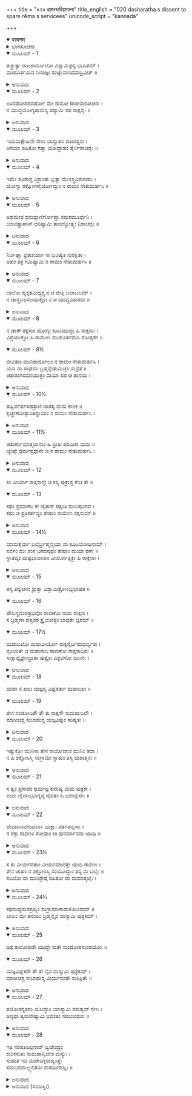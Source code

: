 +++
title = "०२० दशरथविज्ञापना"
title_english = "020 dasharatha s dissent to spare rAma s servicees"
unicode_script = "kannada"

+++
<details open><summary>वाचनम्</summary>

<div class="audioEmbed"  caption="श्रीराम-हरिसीताराममूर्ति-घनपाठिभ्यां वचनम्" src="https://archive.org/download/Ramayana-recitation-Sriram-harisItArAmamUrti-Ghanapaati-v2/Kanda_1/Kanda_1_BK-020-Dhasharatha_Vignaapana.mp3"></div>
</details>



<details><summary>ಭಾಗಸೂಚನಾ</summary>

ರಾಮನನ್ನು ಕಳುಹಿಸಿಕೊಡಲು ದಶರಥನ ಅಸಮ್ಮತಿ, ವಿಶ್ವಾಮಿತ್ರರ ಕೋಪ
</details>

<details open><summary>ಮೂಲಮ್ - 1</summary>

ತಚ್ಛ್ರುತ್ವಾ ರಾಜಶಾರ್ದೂಲೋ ವಿಶ್ವಾಮಿತ್ರಸ್ಯ ಭಾಷಿತಮ್ ।  
ಮುಹೂರ್ತಮಿವ ನಿಃಸಂಜ್ಞಃ ಸಂಜ್ಞಾವಾನಿದಮಬ್ರವೀತ್ ॥
</details>

<details><summary>ಅನುವಾದ</summary>

ವಿಶ್ವಾಮಿತ್ರರ ಮಾತನ್ನು ಕೇಳಿ ನೃಪಶ್ರೇಷ್ಠ ದಶರಥನು ಎರಡುಗಳಿಗೆ ಮೂರ್ಛಿತನಾದನು. ಮತ್ತೆ ಎಚ್ಚರಗೊಂಡು ಈ ಪ್ರಕಾರ ನುಡಿದನು.॥1॥
</details>

<details open><summary>ಮೂಲಮ್ - 2</summary>

ಊನಷೋಡಶವರ್ಷೋ ಮೇ ರಾಮೋ ರಾಜೀವಲೋಚನಃ ।  
ನ ಯುದ್ಧಯೋಗ್ಯತಾಮಸ್ಯ ಪಶ್ಯಾಮಿ ಸಹ ರಾಕ್ಷಸೈಃ ॥
</details>

<details><summary>ಅನುವಾದ</summary>

ಮಹರ್ಷಿಗಳೇ! ಕಮಲನಯನ ನನ್ನ ರಾಮನಿಗೆ ಇನ್ನು ಹದಿನಾರು ವರ್ಷ ತುಂಬಿಲ್ಲ. ರಾಕ್ಷಸರೊಡನೆ ಯುದ್ಧ ಮಾಡುವ ಅರ್ಹತೆ ಅವನಲ್ಲಿ ನಾನು ಕಾಣುವುದಿಲ್ಲ.॥2॥
</details>

<details open><summary>ಮೂಲಮ್ - 3</summary>

ಇಯಮಕ್ಷೌಹಿಣೀ ಸೇನಾ ಯಸ್ಯಾಹಂ ಪತಿರೀಶ್ವರಃ ।  
ಅನಯಾ ಸಹಿತೋ ಗತ್ವಾ ಯೋದ್ಧಾಹಂ ತೈರ್ನಿಶಾಚರೈಃ ॥
</details>

<details><summary>ಅನುವಾದ</summary>

ನನ್ನಲ್ಲಿ ಒಂದು ಅಕ್ಷೌಣಿ ಸೈನ್ಯವಿದೆ. ಈ ಅಪಾರ ಸೈನ್ಯಕ್ಕೆ ನಾನು ಒಡೆಯನಾಗಿದ್ದೇನೆ. ಈ ಸೈನ್ಯದೊಂದಿಗೆ ನಾನೇ ಬಂದು ಆ ನಿಶಾಚರರೊಂದಿಗೆ ಯುದ್ಧ ಮಾಡುವೆನು.॥3॥
</details>

<details open><summary>ಮೂಲಮ್ - 4</summary>

ಇಮೇ ಶೂರಾಶ್ಚ ವಿಕ್ರಾಂತಾ ಭೃತ್ಯಾ ಮೇಽಸ್ತ್ರವಿಶಾರದಾಃ ।  
ಯೋಗ್ಯಾ ರಕ್ಷೋಗಣೈರ್ಯೋದ್ಧುಂ ನ ರಾಮಂ ನೇತುಮರ್ಹಸಿ ॥
</details>

<details><summary>ಅನುವಾದ</summary>

ಈ ನನ್ನ ಶೂರವೀರ ಸೈನಿಕರು ಅಸ್ತ್ರವಿದ್ಯೆಯಲ್ಲಿ ಕುಶಲರೂ, ಪರಾಕ್ರಮಿಗಳೂ ಆಗಿದ್ದು, ರಾಕ್ಷಸರೊಂದಿಗೆ ಕಾದಾಡಲು ಯೋಗ್ಯರಾಗಿದ್ದಾರೆ. ಆದ್ದರಿಂದ ಇವರನ್ನು ಕೊಂಡುಹೋಗಿರಿ. ರಾಮನನ್ನು ಕರೆದುಕೊಂಡು ಹೋಗುವುದು ಉಚಿತವಲ್ಲ.॥4॥
</details>

<details open><summary>ಮೂಲಮ್ - 5</summary>

ಅಹಮೇವ ಧನುಷ್ಪಾಣಿರ್ಗೋಪ್ತಾ ಸಮರಮೂರ್ಧನಿ ।  
ಯಾವತ್ಪ್ರಾಣಾನ್ ಧರಿಷ್ಯಾಮಿ ತಾವದ್ಯೋತ್ಸ್ಯೇ ನಿಶಾಚರೈಃ ॥
</details>

<details><summary>ಅನುವಾದ</summary>

ನಾನು ಸ್ವತಃ ಕೈಯಲ್ಲಿ ಧನುರ್ಬಾಣಗಳನ್ನು ಧರಿಸಿ ಯುದ್ಧಕ್ಕೆ ಸನ್ನದ್ಧನಾಗಿ ನಿಮ್ಮ ಯಜ್ಞವನ್ನು ರಕ್ಷಿಸುವೆನು. ಈ ದೇಹದಲ್ಲಿ ಪ್ರಾಣಗಳು ಇರುವತನಕ ನಾನು ನಿಶಾಚರರೊಂದಿಗೆ ಯುದ್ಧ ಮಾಡುತ್ತಾ ಇರುವೆನು.॥5॥
</details>

<details open><summary>ಮೂಲಮ್ - 6</summary>

ನಿರ್ವಿಘ್ನಾ ವ್ರತಚರ್ಯಾ ಸಾ ಭವಿಷ್ಯತಿ ಸುರಕ್ಷಿತಾ ।  
ಅಹಂ ತತ್ರ ಗಮಿಷ್ಯಾಮಿ ನ ರಾಮಂ ನೇತುಮರ್ಹಸಿ ॥
</details>

<details><summary>ಅನುವಾದ</summary>

ನನ್ನಿಂದ ಸುರಕ್ಷಿತವಾಗಿ ನಿಮ್ಮ ಅನುಷ್ಠಾನವು ಯಾವುದೇ ವಿಘ್ನಗಳಿಲ್ಲದೆ ಪೂರ್ಣವಾಗುವುದು; ಆದ್ದರಿಂದ ನಾನೇ ನಿಮ್ಮೊಂದಿಗೆ ಬರುವೆನು. ನೀವು ರಾಮನನ್ನು ಕರೆದುಕೊಂಡು ಹೋಗಬೇಡಿ.॥6॥
</details>

<details open><summary>ಮೂಲಮ್ - 7</summary>

ಬಾಲೋ ಹ್ಯಕೃತಮಿದ್ಯಶ್ಚ ನ ಚ ವೇತ್ತಿ ಬಲಾಬಲಮ್ ।  
ನ ಚಾಸ್ತ್ರಬಲಸಂಯುಕ್ತೋ ನ ಚ ಯುದ್ಧವಿಶಾರದಃ ॥
</details>

<details><summary>ಅನುವಾದ</summary>

ನನ್ನ ರಾಮನು ಇನ್ನೂ ಬಾಲಕನಾಗಿದ್ದಾನೆ. ಅವನು ಇಷ್ಟರವರೆಗೆ ಯುದ್ಧವಿದ್ಯೆಯನ್ನು ಕಲಿಯಲೇ ಇಲ್ಲ. ಇವನು ಬೇರೆಯವರ ಬಲಾಬಲಗಳನ್ನು ತಿಳಿಯುವುದಿಲ್ಲ. ಇವನು ಅಸ್ತ್ರ ಬಲದಿಂದ ಸಂಪನ್ನನಾಗಿಲ್ಲ ಹಾಗೂ ಯುದ್ಧ ಕಲೆಯಲ್ಲಿಯೂ ನಿಪುಣನಲ್ಲ.॥7॥
</details>

<details open><summary>ಮೂಲಮ್ - 8</summary>

ನ ಚಾಸೌ ರಕ್ಷಸಾಂ ಯೋಗ್ಯಃ ಕೂಟಯುದ್ಧಾ ಹಿ ರಾಕ್ಷಸಾಃ ।  
ವಿಪ್ರಯುಕ್ತೋ ಹಿ ರಾಮೇಣ ಮುಹೂರ್ತಮಪಿ ನೋತ್ಸಹೇ ॥
</details>

<details open><summary>ಮೂಲಮ್ - 9½</summary>

ಜೀವಿತುಂ ಮುನಿಶಾರ್ದೂಲಂ ನ ರಾಮಂ ನೇತುಮರ್ಹಸಿ ।  
ಯದಿ ವಾ ರಾಘವಂ ಬ್ರಹ್ಮನ್ನೇತುಮಿಚ್ಛಸಿ ಸುವ್ರತ ॥  
ಚತುರಂಗಸಮಾಯುಕ್ತಂ ಮಯಾ ಸಹ ಚ ತಂನಯ ।
</details>

<details><summary>ಅನುವಾದ</summary>

ಆದ್ದರಿಂದ ರಾಕ್ಷಸರೊಡನೆ ಯುದ್ಧಮಾಡಲು ಯೋಗ್ಯನಲ್ಲ; ಏಕೆಂದರೆ, ರಾಕ್ಷಸರು ಮಾಯೆಯಿಂದ, ಕಪಟದಿಂದ ಯುದ್ಧ ಮಾಡುತ್ತಾರೆ. ಅಲ್ಲದೆ ರಾಮವಿಯೋಗವಾದಾಗ ನಾನು ಎರಡು ಗಳಿಗೆಯೂ ಬದುಕಿರಲಾರೆನು. ಮುನಿಶ್ರೇಷ್ಠರೇ! ಅದಕ್ಕಾಗಿ ತಾವು ನನ್ನ ರಾಮನನ್ನು ಕರೆದುಕೊಂಡು ಹೋಗಬೇಡಿ. ನಿಮಗೆ ರಾಮನನ್ನೇ ಕರೆದುಕೊಂಡು ಹೋಗುವ ಇಚ್ಛೆ ಇದ್ದರೆ, ಚತುರಂಗಿಣಿ ಸೈನ್ಯದೊಂದಿಗೆ ನಾನೂ ಬರುವೆನು. ನನ್ನೊಂದಿಗೆ ಇವನು ಬರಲಿ.॥8-9½॥
</details>

<details open><summary>ಮೂಲಮ್ - 10½</summary>

ಷಷ್ಟಿರ್ವರ್ಷಸಹಸ್ರಾಣಿ ಜಾತಸ್ಯ ಮಮ ಕೌಶಿಕ ॥  
ಕೃಚ್ಛ್ರೇಣೋತ್ಪಾದಿತಶ್ಚಾಯಂ ನ ರಾಮಂ ನೇತುಮರ್ಹಸಿ ।
</details>

<details><summary>ಅನುವಾದ</summary>

ಕುಶಿಕನಂದನರೇ! ನಾನು ಅರವತ್ತು ಸಾವಿರ ವರ್ಷದ ಮುದುಕನಾಗಿದ್ದೇನೆ. ಈ ವೃದ್ಧಾಪ್ಯದಲ್ಲಿ ಬಹಳ ಕಷ್ಟದಿಂದ ನನಗೆ ಪುತ್ರಪ್ರಾಪ್ತಿಯಾಗಿದೆ. ಆದ್ದರಿಂದ ತಾವು ರಾಮನನ್ನು ಕರೆದುಕೊಂಡು ಹೋಗಬೇಡಿ.॥10½॥
</details>

<details open><summary>ಮೂಲಮ್ - 11½</summary>

ಚತುರ್ಣಾಮಾತ್ಮಜಾನಾಂ ಹಿ ಪ್ರೀತಿಃ ಪರಮಿಕಾ ಮಮ ॥  
ಜ್ಯೇಷ್ಠೇ ಧರ್ಮಪ್ರಧಾನೇ ಚ ನ ರಾಮಂ ನೇತುಮರ್ಹಸಿ ।
</details>

<details><summary>ಅನುವಾದ</summary>

ಧರ್ಮಪ್ರಧಾನವಾದ ರಾಮನು ನನ್ನ ನಾಲ್ವರು ಪುತ್ರರಲ್ಲಿ ಹಿರಿಯವನಾಗಿದ್ದಾನೆ. ಆದ್ದರಿಂದ ಅವನ ಮೇಲೆ ನನಗೆ ಪ್ರೇಮವು ಎಲ್ಲರಿಗಿಂತ ಹೆಚ್ಚಾಗಿದೆ. ಆದ್ದರಿಂದ ರಾಮನನ್ನು ಕರೆದುಕೊಂಡು ಹೋಗಬೇಡಿರಿ.॥11½॥
</details>

<details open><summary>ಮೂಲಮ್ - 12</summary>

ಕಿಂ ವೀರ್ಯಾ ರಾಕ್ಷಸಾಸ್ತೇ ಚ ಕಸ್ಯ ಪುತ್ರಾಶ್ಚ ಕೇಚ ತೇ ॥
</details>

<details open><summary>ಮೂಲಮ್ - 13</summary>

ಕಥಂ ಪ್ರಮಾಣಾಃ ಕೇ ಚೈತಾನ್ ರಕ್ಷಂತಿ ಮುನಿಪುಂಗವ ।  
ಕಥಂ ಚ ಪ್ರತಿಕರ್ತವ್ಯಂ ತೇಷಾಂ ರಾಮೇಣ ರಕ್ಷಸಾಮ್ ॥
</details>

<details><summary>ಅನುವಾದ</summary>

ಆ ರಾಕ್ಷಸರು ಎಂತಹ ಪರಾಕ್ರಮಿಗಳಾಗಿದ್ದಾರೆ? ಯಾರ ಪುತ್ರರು? ಅವರ ನಿಲುವು ಹೇಗಿದೆ? ಅವರನ್ನು ಯಾರು ರಕ್ಷಿಸುತ್ತಾರೆ? ಮುನೀಶ್ವರರೇ! ಅಂತಹ ರಾಕ್ಷಸರನ್ನು ರಾಮನು ಹೇಗೆ ಎದುರಿಸಬಲ್ಲನು.॥12-13॥
</details>

<details open><summary>ಮೂಲಮ್ - 14½</summary>

ಮಾಮಕೈರ್ವಾ ಬಲೈರ್ಬ್ರಹ್ಮನ್ಮಯಾ ವಾ ಕೂಟಯೋಧಿನಾಮ್ ।  
ಸರ್ವಂ ಮೇ ಶಂಸ ಭಗವನ್ಕಥಂ ತೇಷಾಂ ಮಯಾ ರಣೇ ॥  
ಸ್ಥಾತವ್ಯಂ ದುಷ್ಟಭಾವಾನಾಂ ವೀರ್ಯೋತ್ಸಿಕ್ತಾ ಹಿ ರಾಕ್ಷಸಾಃ ।
</details>

<details><summary>ಅನುವಾದ</summary>

ಬ್ರಹ್ಮನ್! ನನ್ನ ಸೈನಿಕರಿಗೆ ಅಥವಾ ಸ್ವತಃ ನನಗೆ ಆ ಮಾಯಾವೀ ರಾಕ್ಷಸರ ಪ್ರತೀಕಾರ ಹೇಗೆ ಮಾಡಬೇಕು ಇವೆಲ್ಲವನ್ನು ನನಗೆ ತಿಳಿಸಿರಿ. ಪೂಜ್ಯರೇ! ಅದು ರಾಕ್ಷಸರನ್ನು ಯುದ್ಧದಲ್ಲಿ ನಾನು ದುಷ್ಟರನ್ನು ಹೇಗೆ ಎದುರಿಸಬೇಕು ತಿಳಿಸಿರಿ, ಏಕೆಂದರೆ ರಾಕ್ಷಸರು ತುಂಬಾ ಬಲಾಢ್ಯರಾಗಿರುತ್ತಾರೆ.॥14½॥
</details>

<details open><summary>ಮೂಲಮ್ - 15</summary>

ತಸ್ಯ ತದ್ವಚನಂ ಶ್ರುತ್ವಾ ವಿಶ್ವಾಮಿತ್ರೋಽಭ್ಯಭಾಷತ ॥
</details>

<details open><summary>ಮೂಲಮ್ - 16</summary>

ಪೌಲಸ್ತ್ಯವಂಶಪ್ರಭವೋ ರಾವಣೋ ನಾಮ ರಾಕ್ಷಸಃ ।  
ಸ ಬ್ರಹ್ಮಣಾ ದತ್ತವರ ಸ್ತ್ರೈಲೋಕ್ಯಂ ಬಾಧತೇ ಭೃಶಮ್ ॥
</details>

<details open><summary>ಮೂಲಮ್ - 17½</summary>

ಮಹಾಬಲೋ ಮಹಾವೀರ್ಯೋ ರಾಕ್ಷಸೈರ್ಬಹುಭಿರ್ವೃತಃ ।  
ಶ್ರೂಯತೇ ಚ ಮಹಾರಾಜ ರಾವಣೋ ರಾಕ್ಷಸಾಧಿಪಃ ॥  
ಸಾಕ್ಷಾದ್ವೈಶ್ರಣಭ್ರಾತಾ ಪುತ್ರೋ ವಿಶ್ರವಸೋ ಮುನೇಃ ।
</details>

<details><summary>ಅನುವಾದ</summary>

ದಶರಥನ ಈ ಮಾತನ್ನು ಕೇಳಿ ವಿಶ್ವಾಮಿತ್ರರು ಹೇಳಿದರು - ಮಹಾರಾಜಾ! ಮಹರ್ಷಿ ಪುಲಸ್ತ್ಯನ ಕುಲದಲ್ಲಿ ಉತ್ಪನ್ನನಾದ ರಾವಣನೆಂಬ ಪ್ರಸಿದ್ಧ ರಾಕ್ಷಸನಿದ್ದಾನೆ. ಅವನಿಗೆ ಬ್ರಹ್ಮದೇವರಿಂದ ಬಯಸಿದ ವರಪ್ರಾಪ್ತವಾಗಿದೆ. ಆದ್ದರಿಂದ ಮಹಾ ಬಲಶಾಲಿಯಾಗಿ, ಪರಾಕ್ರಮಿಯಾದ ಅವನು ಅನೇಕ ರಾಕ್ಷಸರಿಂದ ಕೂಡಿಕೊಂಡು ಮೂರು ಲೋಕದ ನಿವಾಸಿಗಳಿಗೆ ಅತ್ಯಂತ ಕಷ್ಟ ಕೊಡುತ್ತಿದ್ದಾನೆ. ರಾಕ್ಷಸರಾಜ ರಾವಣನು ವಿಶ್ರವಾಮುನಿಯ ಔರಸ ಪುತ್ರನಾಗಿದ್ದು, ಕುಬೇರನ ತಮ್ಮನಾಗಿದ್ದಾನೆ.॥15-17½॥
</details>

<details open><summary>ಮೂಲಮ್ - 18</summary>

ಯದಾ ನ ಖಲು ಯಜ್ಞಸ್ಯ ವಿಘ್ನಕರ್ತಾ ಮಹಾಬಲಃ ॥
</details>

<details open><summary>ಮೂಲಮ್ - 19</summary>

ತೇನ ಸಂಚೋದಿತೌ ತೌ ತು ರಾಕ್ಷಸೌ ಸುಮಹಾಬಲೌ ।  
ಮಾರೀಚಶ್ಚ ಸುಬಾಹುಶ್ಚ ಯಜ್ಞವಿಘ್ನಂ ಕರಿಷ್ಯತಃ ॥
</details>

<details><summary>ಅನುವಾದ</summary>

ಆ ಮಹಾಬಲಿ ಸ್ವತಃ ಬಂದು ಯಜ್ಞದಲ್ಲಿ ವಿಘ್ನವನ್ನುಂಟುಮಾಡುವುದಿಲ್ಲ. (ಇದು ತನಗೆ ತುಚ್ಛವಾದ ಕಾರ್ಯವೆಂದು ತಿಳಿಯುತ್ತಾನೆ.) ಅದಕ್ಕಾಗಿ ಅವನು ಪ್ರೇರೇಪಿಸಿದ ಇಬ್ಬರ ಮಹಾಬಲಶಾಲಿ ರಾಕ್ಷಸರಾದ ಮಾರೀಚ ಮತ್ತು ಸುಬಾಹುಗಳು ಯಜ್ಞದಲ್ಲಿ ವಿಘ್ನವುಂಟುಮಾಡುತ್ತಿದ್ದಾರೆ.॥18-19॥
</details>

<details open><summary>ಮೂಲಮ್ - 20</summary>

ಇತ್ಯುಕ್ತೋ ಮುನಿನಾ ತೇನ ರಾಜೋವಾಚ ಮುನಿಂ ತದಾ ।  
ನ ಹಿ ಶಕ್ತೋಽಸ್ಮಿ ಸಂಗ್ರಾಮೇ ಸ್ಥಾತುಂ ತಸ್ಯ ದುರಾತ್ಮನಃ ॥
</details>

<details><summary>ಅನುವಾದ</summary>

ವಿಶ್ವಾಮಿತ್ರ ಮುನಿಗಳು ಹೀಗೆ ಹೇಳಿದಾಗ ದಶರಥನು ‘ಮುನಿಗಳೇ! ಆ ದುರಾತ್ಮನಾದ ರಾವಣನ ಮುಂದೆ ನಾನೂ ಕೂಡ ನಿಲ್ಲಲಾರೆನು’ ಎಂದು ನುಡಿದನು.॥20॥
</details>

<details open><summary>ಮೂಲಮ್ - 21</summary>

ಸ ತ್ವಂ ಪ್ರಸಾದಂ ಧರ್ಮಜ್ಞ ಕುರುಷ್ವ ಮಮ ಪುತ್ರಕೇ ।  
ಮಮ ಚೈವಾಲ್ಪಭಾಗ್ಯಸ್ಯ ದೈವತಂ ಹಿ ಭವಾನ್ಗುರುಃ ॥
</details>

<details><summary>ಅನುವಾದ</summary>

ಧರ್ಮಜ್ಞರಾದ ಮಹರ್ಷಿಗಳೇ! ತಾವು ನನ್ನ ಪುತ್ರನ ಮೇಲೆ ಹಾಗೂ ಮಂದಭಾಗ್ಯನಾದ ನನ್ನ ಮೇಲೆ ಕೃಪೆದೋರಿರಿ; ಏಕೆಂದರೆ ನೀವು ನನಗೆ ದೇವತೆ ಹಾಗೂ ಗುರುಗಳಾಗಿದ್ದೀರಿ.॥21॥
</details>

<details open><summary>ಮೂಲಮ್ - 22</summary>

ದೇವದಾನವಗಂಧರ್ವಾ ಯಕ್ಷಾಃ ಪತಗಪನ್ನಗಾಃ ।  
ನ ಶಕ್ತಾ ರಾವಣಂ ಸೋಢುಂ ಕಿಂ ಪುನರ್ಮಾನವಾ ಯುಧಿ ॥
</details>

<details><summary>ಅನುವಾದ</summary>

ಯುದ್ಧದಲ್ಲಿ ರಾವಣನ ಪರಾಕ್ರಮವನ್ನು ದೇವತೆಗಳು, ದಾನವರು, ಗಂಧರ್ವರು, ಯಕ್ಷರು, ಗರುಡ ಮತ್ತು ನಾಗರೂ ಕೂಡ ಸಹಿಸಲಾರರು. ಹಾಗಿರುವಾಗ ಮನುಷ್ಯರ ಮಾತಾದರೂ ಏನು.॥22॥
</details>

<details open><summary>ಮೂಲಮ್ - 23½</summary>

ಸ ತು ವೀರ್ಯವತಾಂ ವೀರ್ಯಮಾದತ್ತೇ ಯುಧಿ ರಾವಣಃ ।  
ತೇನ ಚಾಹಂ ನ ಶಕ್ತೋಽಸ್ಮಿ ಸಂಯೋದ್ಧುಂ ತಸ್ಯ ವಾ ಬಲೈಃ ॥  
ಸಬಲೋ ವಾ ಮುನಿಶ್ರೇಷ್ಠ ಸಹಿತೋ ವಾ ಮಮಾತ್ಮಜೈಃ ।
</details>

<details><summary>ಅನುವಾದ</summary>

ಮುನಿಶ್ರೇಷ್ಠರೇ! ರಾವಣನು ಸಮರಾಂಗಣದಲ್ಲಿ ಬಲಿಷ್ಠರ ಬಲವನ್ನೂ ಅಪಹರಿಸುವನು, ಆದ್ದರಿಂದ ನಾನು ನನ್ನ ಸೈನ್ಯ ಮತ್ತು ಪುತ್ರರೊಂದಿಗೂ ಕೂಡ, ಅವನೊಂದಿಗೆ ಹಾಗೂ ಅವನ ಸೈನ್ಯದೊಂದಿಗೆ ಯುದ್ಧಮಾಡಲು ಅಸಮರ್ಥನಾಗಿದ್ದೇನೆ.॥23½॥
</details>

<details open><summary>ಮೂಲಮ್ - 24½</summary>

ಕಥಮಪ್ಯಮರಪ್ರಖ್ಯಂ ಸಂಗ್ರಾಮಾಣಾಮಕೋವಿದಮ್ ॥  
ಬಾಲಂ ಮೇ ತನಯಂ ಬ್ರಹ್ಮನ್ನೈವ ದಾಸ್ಯಾಮಿ ಪುತ್ರಕಮ್ ।
</details>

<details><summary>ಅನುವಾದ</summary>

ಬ್ರಹ್ಮರ್ಷಿಯೇ! ಈ ನನ್ನ ದೇಪೋಪಮ ಪುತ್ರನು ಯುದ್ಧ ಕಲೆಯಿಂದ ಸರ್ವಥಾ ಅನಭಿಜ್ಞನಾಗಿದ್ದಾನೆ. ಅವನಿನ್ನೂ ಚಿಕ್ಕವನು ಆದ್ದರಿಂದ ನಾನು ಯಾವ ರೀತಿಯಿಂದಲೂ ಅವನನ್ನು ಕಳುಹಿಸಲಾರೆ.॥24½॥
</details>

<details open><summary>ಮೂಲಮ್ - 25</summary>

ಅಥ ಕಾಲೋಪವೌ ಯುದ್ಧೇ ಸುತೌ ಸುಂದೋಪಸುಂದಯೋಃ ॥
</details>

<details open><summary>ಮೂಲಮ್ - 26</summary>

ಯಜ್ಞವಿಘ್ನಕರೌ ತೌ ತೇ ನೈವ ದಾಸ್ಯಾಮಿ ಪುತ್ರಕಮ್ ।  
ಮಾರೀಚಶ್ಚ ಸುಬಾಹುಶ್ಚ ವೀರ್ಯವಂತೌ ಸುಶಿಕ್ಷಿತೌ ॥
</details>

<details><summary>ಅನುವಾದ</summary>

ಮಾರೀಚ ಮತ್ತು ಸುಬಾಹು ಇವರು ಸುಪ್ರಸಿದ್ಧ ದೈತ್ಯ ಸುಂದ ಹಾಗೂ ಉಪಸುಂದನ ಮಕ್ಕಳಾಗಿದ್ದಾರೆ. ಅವರಿಬ್ಬರೂ ಯುದ್ಧದಲ್ಲಿ ಯಮನಂತೆ ಇದ್ದಾರೆ. ಅವರೇ ನಿಮ್ಮ ಯಜ್ಞದಲ್ಲಿ ವಿಘ್ನವನ್ನೊಡುವುದಾದರೆ, ಅವರನ್ನು ಎದುರಿಸಲು ನಾನು ನನ್ನ ಪುತ್ರನನ್ನು ಕೊಡಲಾರೆ; ಏಕೆಂದರೆ ಅವರಿಬ್ಬರೂ ಪ್ರಬಲ ಪರಾಕ್ರಮಿ ಮತ್ತು ಯುದ್ಧದಲ್ಲಿ ಉತ್ತಮ ಶಿಕ್ಷಿತರಾಗಿದ್ದಾರೆ.॥25-26॥
</details>

<details open><summary>ಮೂಲಮ್ - 27</summary>

ತಯೋರನ್ಯತರಂ ಯೋದ್ಧುಂ ಯಾಸ್ಯಾಮಿ ಸಸುಹೃದ್ ಗಣಃ ।  
ಅನ್ಯಥಾ ತ್ವನುನೇಷ್ಯಾಮಿ ಭವಂತಂ ಸಹಬಾಂಧವಃ ॥
</details>

<details><summary>ಅನುವಾದ</summary>

ನಾನು ಅವರಿಬ್ಬರಲ್ಲಿ ಒಬ್ಬನ ಜೊತೆಗೆ ಯುದ್ಧ ಮಾಡಲು ನನ್ನ ಸುಹೃದರೊಂದಿಗೆ ಬರುವೆನು. ಅಲ್ಲದೆ ತಾವು ನನ್ನನ್ನು ಕರೆದುಕೊಂಡು ಹೋಗಲು ಬಯಸದಿದ್ದರೆ, ನಾನು ಬಂಧು ಬಾಂಧವರೊಂದಿಗೆ ತಮ್ಮನ್ನು ಬೇಡಿಕೊಳ್ಳುವೆನು-ನೀವು ರಾಮನನ್ನು ಬಿಟ್ಟುಬಿಡಿರಿ.॥27॥
</details>

<details open><summary>ಮೂಲಮ್ - 28</summary>

ಇತಿ ನರಪತಿಜಲ್ಪನಾದ್ ದ್ವಿಜೇಂದ್ರಂ  
ಕುಶಿಕಸುತಂ ಸುಮಹಾನ್ವಿವೇಶ ಮನ್ಯುಃ ।  
ಸುಹುತ ಇವ ಮಖೇಽಗ್ನಿರಾಜ್ಯಸಿಕ್ತಃ  
ಸಮಭವದುಜ್ಜ್ವಲಿತೋ ಮಹರ್ಷಿವಹ್ನಿಃ ॥
</details>

<details><summary>ಅನುವಾದ</summary>

ದಶರಥನ ಈ ಮಾತನ್ನು ಕೇಳಿ ವಿಪ್ರವರ ಕುಶಿಕನಂದನ ವಿಶ್ವಾಮಿತ್ರರ ಮನಸ್ಸಿನಲ್ಲಿ ಕ್ರೋಧ ಉಂಟಾಯಿತು. ಯಜ್ಞ ಶಾಲೆಯಲ್ಲಿ ಅಗ್ನಿಗೆ ತುಪ್ಪ ಸುರಿದರೆ ಅದು ಉರಿದೇಳುವಂತೆ ಬೆಂಕಿಯಂತಿರುವ ತೇಜಸ್ವೀ ವಿಶ್ವಾಮಿತ್ರರೂ ಕೂಡ ಕ್ರೋಧದಿಂದ ಉರಿದೆದ್ದರು.॥28॥
</details>

<details><summary>ಅನುವಾದ (ಸಮಾಪ್ತಿಃ)</summary>

ವಾಲ್ಮೀಕಿ ವಿರಚಿತ ಆರ್ಷ ರಾಮಾಯಣ ಆದಿಕಾವ್ಯದ ಬಾಲಕಾಂಡದಲ್ಲಿ ಇಪ್ಪತ್ತನೆಯ ಸರ್ಗ ಪೂರ್ಣವಾಯಿತು. ॥20॥
</details>
